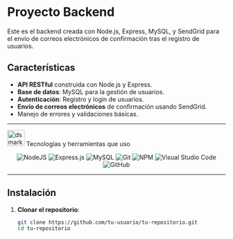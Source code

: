 # Proyecto Backend

Este es el backend creada con Node.js, Express, MySQL, y SendGrid para el envío de correos electrónicos de confirmación tras el registro de usuarios.


## Características

- **API RESTful** construida con Node.js y Express.
- **Base de datos**: MySQL para la gestión de usuarios.
- **Autenticación**: Registro y login de usuarios.
- **Envío de correos electrónicos** de confirmación usando SendGrid.
- Manejo de errores y validaciones básicas.

---

</div>

<img alt="dsmark" height="37px" width="40px" src="https://c.tenor.com/P7zWdgA3E2EAAAAi/spunchbob-the-g.gif"></img> Tecnologías y herramientas que uso

<div align="center">

![NodeJS](https://img.shields.io/badge/node.js-%2343853D.svg?style=for-the-badge&logo=node.js&logoColor=white) 
![Express.js](https://img.shields.io/badge/express.js-%23404d59.svg?style=for-the-badge&logo=express&logoColor=%2361DAFB) 
![MySQL](https://img.shields.io/badge/mysql-%2300f.svg?style=for-the-badge&logo=mysql&logoColor=white) 
![Git](https://img.shields.io/badge/git-%23F05033.svg?style=for-the-badge&logo=git&logoColor=white) 
![NPM](https://img.shields.io/badge/NPM-%23000000.svg?style=for-the-badge&logo=npm&logoColor=white) 
![Visual Studio Code](https://img.shields.io/badge/VisualStudioCode-0078d7.svg?style=for-the-badge&logo=visual-studio-code&logoColor=white) 
![GitHub](https://img.shields.io/badge/github-%23121011.svg?style=for-the-badge&logo=github&logoColor=white)

</div>

---
## Instalación

1. **Clonar el repositorio**:

   ```bash
   git clone https://github.com/tu-usuario/tu-repositorio.git
   cd tu-repositorio
